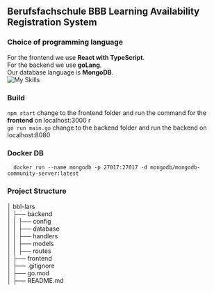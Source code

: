 ## Berufsfachschule BBB Learning Availability Registration System

### Choice of programming language
For the frontend we use **React with TypeScript**.  
For the backend we use **goLang**.  
Our database language is **MongoDB**.  
![My Skills](https://skillicons.dev/icons?i=react,typescript,go,mongodb&theme=light)

### Build
``npm start`` change to the frontend folder and run the command for the **frontend** on localhost:3000 r  
``go run main.go`` change to the backend folder and run the backend on localhost:8080

### Docker DB
```shell
  docker run --name mongodb -p 27017:27017 -d mongodb/mongodb-community-server:latest
```

### Project Structure
│ bbl-lars  
│    ├── backend  
│    │   ├── config  
│    │   ├── database  
│    │   ├── handlers  
│    │   ├── models  
│    │   ├── routes  
│    ├── frontend  
│    ├── .gitignore  
│    ├── go.mod  
│    ├── README.md
